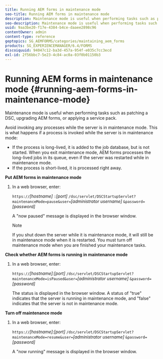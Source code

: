 ```yaml
---
title: Running AEM forms in maintenance mode
seo-title: Running AEM forms in maintenance mode
description: Maintenance mode is useful when performing tasks such as patching a DSC, upgrading AEM forms, or applying a service pack. Learn more about running AEM forms in maintenance mode.
seo-description: Maintenance mode is useful when performing tasks such as patching a DSC, upgrading AEM forms, or applying a service pack. Learn more about running AEM forms in maintenance mode.
uuid: 9aa3be20-f17e-4384-b4ce-daaee2898c96
contentOwner: admin
content-type: reference
geptopics: SG_AEMFORMS/categories/maintaining_aem_forms
products: SG_EXPERIENCEMANAGER/6.4/FORMS
discoiquuid: 94047c12-ba3d-457a-954f-e035c7cc3ecd
exl-id: 2f56bbc7-5e23-4c84-ac0a-03f0b01150b3
---
```

# Running AEM forms in maintenance mode {#running-aem-forms-in-maintenance-mode}

Maintenance mode is useful when performing tasks such as patching a DSC, upgrading AEM forms, or applying a service pack.

Avoid invoking any processes while the server is in maintenance mode. This is what happens if a process is invoked while the server is in maintenance mode:

* If the process is long-lived, it is added to the job database, but is not started. When you exit maintenance mode, AEM forms processes the long-lived jobs in its queue, even if the server was restarted while in maintenance mode.
* If the process is short-lived, it is processed right away.

**Put AEM forms in maintenance mode**

1. In a web browser, enter:

   `https://`*[hostname]* `:`*[port]* `/dsc/servlet/DSCStartupServlet?maintenanceMode=pause&user=`*[administrator username]* `&password=`*[password]*

   A "now paused" message is displayed in the browser window.

   >[!NOTE]
   >
   >If you shut down the server while it is maintenance mode, it will still be in maintenance mode when it is restarted. You must turn off maintenance mode when you are finished your maintenance tasks.

**Check whether AEM forms is running in maintenance mode**

1. In a web browser, enter:

   `https://`*[hostname]:[port]* `/dsc/servlet/DSCStartupServlet?maintenanceMode=isPaused&user=`*[administrator username]* `&password=`*[password]*

   The status is displayed in the browser window. A status of "true" indicates that the server is running in maintenance mode, and "false" indicates that the server is not in maintenance mode.

**Turn off maintenance mode**

1. In a web browser, enter:

   `https://`*[hostname]:[port]* `/dsc/servlet/DSCStartupServlet?maintenanceMode=resume&user=`*[administrator username]* `&password=`*[password]*

   A "now running" message is displayed in the browser window.
